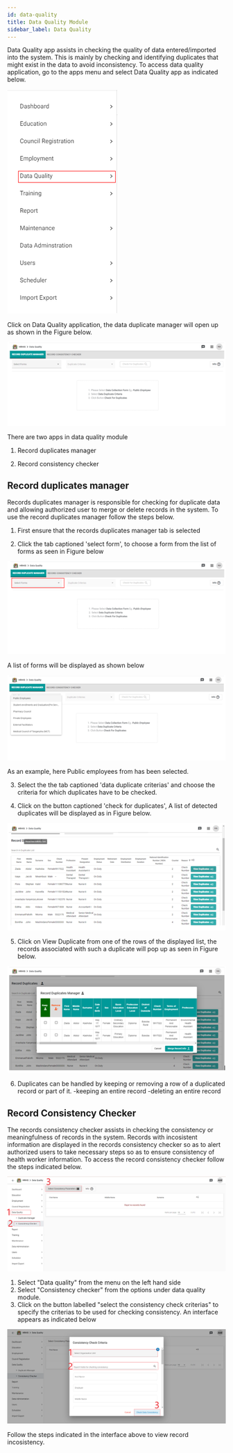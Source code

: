 ```yaml
---
id: data-quality
title: Data Quality Module
sidebar_label: Data Quality
---
```


Data Quality app assists in checking the quality of data entered/imported into the system. This is mainly by checking and identifying duplicates that might exist in the data to avoid inconsistency. To access data quality application, go to the apps menu and select Data Quality app as indicated below.

   ![img alt](/images/SelectingDataQualityApp.png)

Click on Data Quality application, the data duplicate manager will open up as shown in the Figure below.

![img alt](/images/DataDuplicateManager.png)

There are two apps in data quality module

1. Record duplicates manager

2. Record consistency checker

## Record duplicates manager ##
   Records duplicates manager is responsible for checking for duplicate data and allowing authorized user to merge or delete records in the system. To use the record duplicates manager follow the steps below.
1. First ensure that the records duplicates manager tab is selected

2. Click the tab captioned 'select form', to choose a form from the list of forms as seen in Figure below

![img alt](/images/SelectingForm.png)

A list of forms will be displayed as shown below

![img alt](/images/ListOfAvailableForms.png)

As an example, here Public employees from has been selected.

3. Select the the tab captioned 'data duplicate criterias' and choose the criteria for which duplicates have to be checked.

4. Click on the button captioned 'check for duplicates', A list of detected duplicates will be displayed as in Figure below.

![img alt](/images/ListofDuplicates.png)

5. Click on View Duplicate from one of the rows of the displayed list, the records associated with such a duplicate will pop up as seen in Figure below.

![img alt](/images/ResolvingDuplicates.png)

6. Duplicates can be handled by keeping or removing a row of a duplicated record or part of it.
 -keeping an entire record
 -deleting an entire record
 

## Record Consistency Checker ##

The records consistency checker assists in checking the consistency or meaningfulness of records in the system. Records with incosistent information are displayed in the records consistency checker so as to alert authorized users to take necessary steps so as to ensure consistency of health worker information. To access the record consistency checker follow the steps indicated below.

![img alt](/images/consistencyChecker.png)

1. Select "Data quality" from the menu on the left hand side
2. Select "Consistency checker" from the options under data quality module.
3. Click on the button labelled "select the consistency check criterias" to specify the criterias to be used for checking consistency. An interface appears as indicated below

![img alt](/images/consistencyCheckCriterias.png)

Follow the steps indicated in the interface above to view record incosistency.